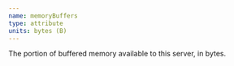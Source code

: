 ```yaml
---
name: memoryBuffers
type: attribute
units: bytes (B)
---
```


The portion of buffered memory available to this server, in bytes.